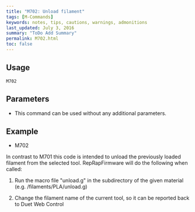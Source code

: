```yaml
---
title: "M702: Unload filament" 
tags: [M-Commands]
keywords: notes, tips, cautions, warnings, admonitions
last_updated: July 3, 2016
summary: "ToDo Add Summary"
permalink: M702.html
toc: false
---
```



## Usage ##
```
M702
```

## Parameters ##
+ This command can be used without any additional parameters.

## Example ##

+ M702

In contrast to M701 this code is intended to unload the previously loaded filament from the selected tool. RepRapFirmware will do the following when called:

1) Run the macro file "unload.g" in the subdirectory of the given material (e.g. /filaments/PLA/unload.g)

2) Change the filament name of the current tool, so it can be reported back to Duet Web Control